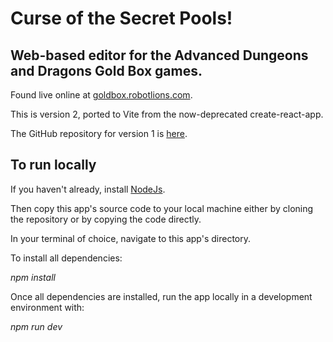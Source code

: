 # Curse of the Secret Pools!
## Web-based editor for the Advanced Dungeons and Dragons Gold Box games.

Found live online at [goldbox.robotlions.com](https:/goldbox.robotlions.com).

This is version 2, ported to Vite from the now-deprecated create-react-app.

The GitHub repository for version 1 is [here](https://github.com/robotlions/goldboxeditor).

## To run locally

If you haven't already, install [NodeJs](https://nodejs.org/en).

Then copy this app's source code to your local machine either by cloning the repository or by copying the code directly.

In your terminal of choice, navigate to this app's directory.

To install all dependencies:

*npm install*

Once all dependencies are installed, run the app locally in a development environment with:

*npm run dev*